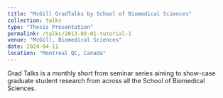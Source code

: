```yaml
---
title: "McGill GradTalks by School of Biomedical Sciences"
collection: talks
type: "Thesis Presentation"
permalink: /talks/2013-03-01-tutorial-1
venue: "McGill, Biomedical Sciences"
date: 2024-04-11
location: "Montreal QC, Canada"
---
```

Grad Talks is a monthly short from seminar series aiming to show-case graduate student research from across all the School of Biomedical Sciences.
